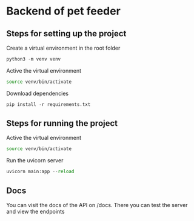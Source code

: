 # Backend of pet feeder

## Steps for setting up the project

Create a virtual environment in the root folder

```python
python3 -m venv venv
```

Active the virtual environment

```bash
source venv/bin/activate
```

Download dependencies

```python
pip install -r requirements.txt
```

## Steps for running the project

Active the virtual environment

```bash
source venv/bin/activate
```

Run the uvicorn server

```python
uvicorn main:app --reload
```

## Docs

You can visit the docs of the API on /docs. There you can test the server and view the endpoints
